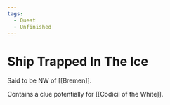 ```yaml
---
tags:
  - Quest
  - Unfinished
---
```

# Ship Trapped In The Ice 

Said to be NW of [[Bremen]].

Contains a clue potentially for [[Codicil of the White]].